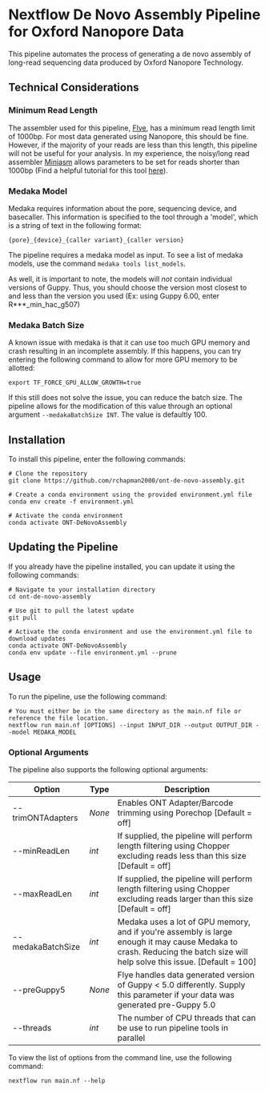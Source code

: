 # Nextflow De Novo Assembly Pipeline for Oxford Nanopore Data

This pipeline automates the process of generating a de novo assembly of long-read sequencing data produced by Oxford Nanopore Technology.

## Technical Considerations

### Minimum Read Length
The assembler used for this pipeline, [Flye](https://github.com/fenderglass/Flye), has a minimum read length limit of 1000bp. For most data generated using Nanopore, this should be fine. However, if the majority of your reads are less than this length, this pipeline will not be useful for your analysis. In my experience, the noisy/long read assembler [Miniasm](https://github.com/lh3/miniasm) allows parameters to be set for reads shorter than 1000bp (Find a helpful tutorial for this tool [here](https://faculty.washington.edu/sr320/?p=13602)).

### Medaka Model

Medaka requires information about the pore, sequencing device, and basecaller. This information is specified to the tool through a 'model', which is a string of text in the following format:
```
{pore}_{device}_{caller variant}_{caller version}
```

The pipeline requires a medaka model as input. To see a list of medaka models, use the command ```medaka tools list_models```.

As well, it is important to note, the models will *not* contain individual versions of Guppy. Thus, you should choose the version most closest to and less than the version you used (Ex: using Guppy 6.00, enter R***_min_hac_g507)

### Medaka Batch Size

A known issue with medaka is that it can use too much GPU memory and crash resulting in an incomplete assembly. If this happens, you can try entering the following command to allow for more GPU memory to be allotted:
```
export TF_FORCE_GPU_ALLOW_GROWTH=true
```
If this still does not solve the issue, you can reduce the batch size. The pipeline allows for the modification of this value through an optional argument ```--medakaBatchSize INT```. The value is defaultly 100.
## Installation

To install this pipeline, enter the following commands:
```
# Clone the repository
git clone https://github.com/rchapman2000/ont-de-novo-assembly.git

# Create a conda environment using the provided environment.yml file
conda env create -f environment.yml

# Activate the conda environment
conda activate ONT-DeNovoAssembly
```

## Updating the Pipeline
If you already have the pipeline installed, you can update it using the following commands:
```
# Navigate to your installation directory
cd ont-de-novo-assembly

# Use git to pull the latest update
git pull

# Activate the conda environment and use the environment.yml file to download updates
conda activate ONT-DeNovoAssembly
conda env update --file environment.yml --prune
```

## Usage
To run the pipeline, use the following command:
```
# You must either be in the same directory as the main.nf file or reference the file location.
nextflow run main.nf [OPTIONS] --input INPUT_DIR --output OUTPUT_DIR --model MEDAKA_MODEL
```

### Optional Arguments
The pipeline also supports the following optional arguments:

| Option | Type | Description |
|---|---|---|
| --trimONTAdapters | *None* | Enables ONT Adapter/Barcode trimming using Porechop [Default = off] |
| --minReadLen | *int* | If supplied, the pipeline will perform length filtering using Chopper excluding reads less than this size [Default = off] |
| --maxReadLen | *int* | If supplied, the pipeline will perform length filtering using Chopper excluding reads larger than this size [Default = off] |
| --medakaBatchSize | *int* | Medaka uses a lot of GPU memory, and if you're assembly is large enough it may cause Medaka to crash. Reducing the batch size will help solve this issue. [Default = 100] |
| --preGuppy5 | *None* | Flye handles data generated version of Guppy < 5.0 differently. Supply this parameter if your data was generated pre-Guppy 5.0 |
| --threads | *int* | The number of CPU threads that can be use to run pipeline tools in parallel |

To view the list of options from the command line, use the following command:
```
nextflow run main.nf --help
```